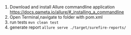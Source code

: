 1. Download and install Allure commandline application
https://docs.qameta.io/allure/#_installing_a_commandline
2. Open Terminal,navigate to folder with pom.xml
3. run tests
   ```mvn clean test```
4. generate report
   ```allure serve ./target/surefire-reports/```